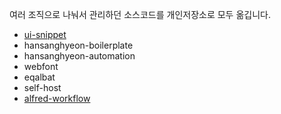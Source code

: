 여러 조직으로 나눠서 관리하던 소스코드를 개인저장소로 모두 옮깁니다.

- [ui-snippet](https://github.com/Hansanghyeon?tab=repositories&q=ui-snippet)
- hansanghyeon-boilerplate
- hansanghyeon-automation
- webfont
- eqalbat
- self-host
- [alfred-workflow](https://github.com/Hansanghyeon?tab=repositories&q=alfred-workflow)
